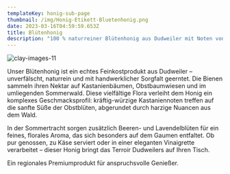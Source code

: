```yaml
---
templateKey: honig-sub-page
thumbnail: /img/Honig-Etikett-Bluetenhonig.png
date: 2023-03-16T04:59:59.653Z
title: Blütenhonig 
description: "100 % naturreiner Blütenhonig aus Dudweiler mit Noten von Kastanie, Obstblüten und Sommerwald."
---
```

![clay-images-11](/img/Honig-Etikett-Bluetenhonig.png)


Unser Blütenhonig ist ein echtes Feinkostprodukt aus Dudweiler – unverfälscht, naturrein und mit handwerklicher Sorgfalt geerntet. Die Bienen sammeln ihren Nektar auf Kastanienbäumen, Obstbaumwiesen und im umliegenden Sommerwald. Diese vielfältige Flora verleiht dem Honig ein komplexes Geschmacksprofil: kräftig-würzige Kastaniennoten treffen auf die sanfte Süße der Obstblüten, abgerundet durch harzige Nuancen aus dem Wald.

In der Sommertracht sorgen zusätzlich Beeren- und Lavendelblüten für ein feines, florales Aroma, das sich besonders auf dem Gaumen entfaltet. Ob pur genossen, zu Käse serviert oder in einer eleganten Vinaigrette verarbeitet – dieser Honig bringt das Terroir Dudweilers auf Ihren Tisch.

Ein regionales Premiumprodukt für anspruchsvolle Genießer.
